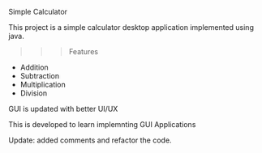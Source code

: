Simple Calculator

This project is a simple calculator desktop application implemented using java.

>>> Features

* Addition
* Subtraction
* Multiplication
* Division

GUI is updated with better UI/UX

This is developed to learn implemnting GUI Applications

Update: added comments and refactor the code.